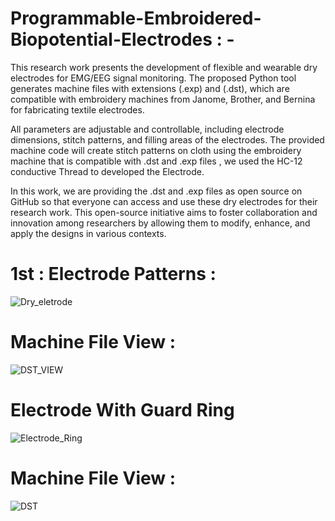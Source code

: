# Programmable-Embroidered-Biopotential-Electrodes : - 

This research work presents the development of flexible and wearable dry electrodes for EMG/EEG signal monitoring. The proposed Python tool generates machine files with extensions (.exp) and (.dst), which are compatible with embroidery machines from Janome, Brother, and Bernina for fabricating textile electrodes.

All parameters are adjustable and controllable, including electrode dimensions, stitch patterns, and filling areas of the electrodes. The provided machine code will create stitch patterns on cloth using the embroidery machine that is compatible with .dst and .exp files , we used the HC-12 conductive Thread to developed the Electrode.

In this work, we are providing the .dst and .exp files as open source on GitHub so that everyone can access and use these dry electrodes for their research work. This open-source initiative aims to foster collaboration and innovation among researchers by allowing them to modify, enhance, and apply the designs in various contexts.

#
# 1st : Electrode Patterns :   
![Dry_eletrode](https://github.com/user-attachments/assets/305fe2d6-8375-44ca-9e17-8d74916c3160)
#
# Machine File View :
![DST_VIEW](https://github.com/user-attachments/assets/6d90a18d-9995-4d44-8904-ad2f5a6be71a)
# 
# Electrode With Guard Ring 
![Electrode_Ring](https://github.com/user-attachments/assets/1f5a5634-fc3d-4a44-9059-6c3d57479db2)
#
# Machine File View :
![DST](https://github.com/user-attachments/assets/dc4d1058-777e-47fb-818e-14105d83f608)

#
